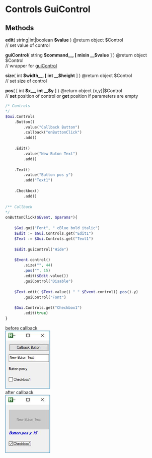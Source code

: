 # Controls GuiControl  

## Methods  

__edit__( string|int|boolean __$value__ ) @return object $Control  
	// set value of control  

__guiControl__( string __$command__, [ mixin __$value__ ] ) @return object $Control  
	// wrapper for [guiControl](https://autohotkey.com/docs/commands/GuiControl.htm)  

__size__( int __$width__, [ int __$height__ ] ) @return object $Control  
	// set size of control  

__pos__( [ int __$x__, int __$y__ ] ) @return object {x,y}|$Control  
	// __set__ position of control or __get__ position if parameters are empty  


``` php
/* Controls
*/
$Gui.Controls
	.Button()
		.value("Callback Button")
		.callback("onButtonClick")
		.add()
		
	.Edit()
		.value("New Buton Text")
		.add()
		
	.Text()
		.value("Button pos y")
		.add("Text1")
		
	.Checkbox()
		.add()

/** Callback
*/
onButtonClick($Event, $params*){

	$Gui.gui("Font", " cBlue bold italic")
	$Edit := $Gui.Controls.get("Edit1")
	$Text := $Gui.Controls.get("Text1")
	
	$Edit.guiControl("Hide")

	$Event.control()
		.size("", 44)
		.pos("", 15)		
		.edit($Edit.value())
		.guiControl("Disable")			
		
	$Text.edit( $Text.value() " " $Event.control().pos().y)
		.guiControl("Font")
			
	$Gui.Controls.get("Checkbox1")
		.edit(true)
}

```  

before callback  
![before callback](https://github.com/vilbur/ahk-vilgui/blob/master/Documentation/controls/controls-guicontrol/controls-guicontrol-before.jpeg?raw=true "before callback")  
after callback  
![after callback](https://github.com/vilbur/ahk-vilgui/blob/master/Documentation/controls/controls-guicontrol/controls-guicontrol-after.jpeg?raw=true "after callback")  